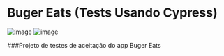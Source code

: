 # Buger Eats (Tests Usando Cypress)

![image](https://user-images.githubusercontent.com/71274564/160697053-63180612-a16b-4426-b72c-903cf4659e8c.png)
![image](https://user-images.githubusercontent.com/71274564/160697271-e615001f-1757-4c5e-8145-2ac2ff9998af.png)


###Projeto de testes de aceitação do app Buger Eats

